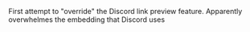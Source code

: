 First attempt to "override" the Discord link preview feature. 
Apparently overwhelmes the embedding that Discord uses
